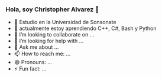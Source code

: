 ### Hola, soy Christopher Alvarez 👋

- 🔭 Estudio en la Universidad de Sonsonate
- 🌱 actualmente estoy aprendiendo C++, C#, Bash y Python 
- 👯 I’m looking to collaborate on ...
- 🤔 I’m looking for help with ...
- 💬 Ask me about ...
- 📫 How to reach me: ...
- 😄 Pronouns: ...
- ⚡ Fun fact: ...
